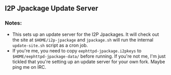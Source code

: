 I2P Jpackage Update Server
--------------------------

### Notes:

 - This sets up an update server for the I2P Jpackages. It will check out the
  site at `$HOME/i2p-jpackage` and `jpackage.sh` will run the internal
  `update-site.sh` script as a cron job.
 - If you're me, you need to copy `eephttpd-jpackage.i2pkeys` to `$HOME/eephttpd-jpackage-data/`
  before running. If you're not me, I'm just tickled that you're setting up an update server for
  your own fork. Maybe ping me on IRC.
